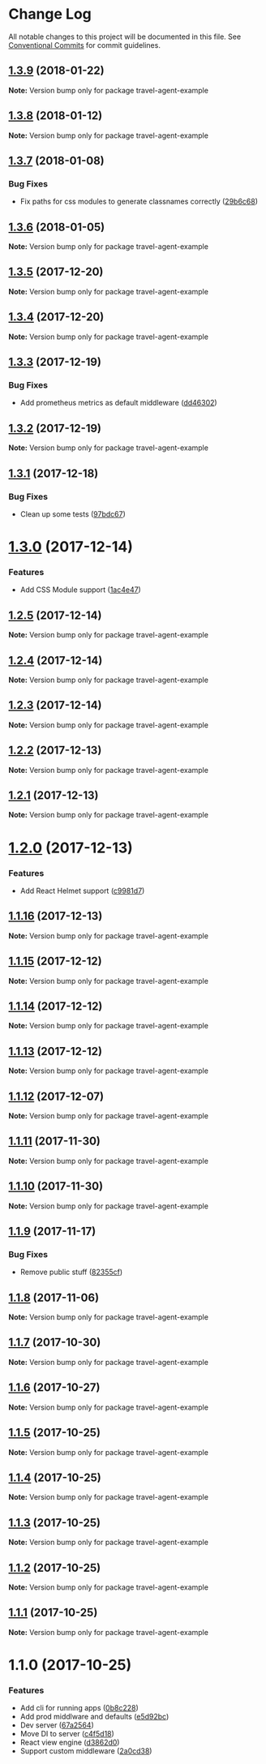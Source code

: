 # Change Log

All notable changes to this project will be documented in this file.
See [Conventional Commits](https://conventionalcommits.org) for commit guidelines.

<a name="1.3.9"></a>
## [1.3.9](https://github.com/lonelyplanet/travel-agent/compare/travel-agent-example@1.3.8...travel-agent-example@1.3.9) (2018-01-22)




**Note:** Version bump only for package travel-agent-example

<a name="1.3.8"></a>
## [1.3.8](https://github.com/lonelyplanet/travel-agent/compare/travel-agent-example@1.3.7...travel-agent-example@1.3.8) (2018-01-12)




**Note:** Version bump only for package travel-agent-example

<a name="1.3.7"></a>
## [1.3.7](https://github.com/lonelyplanet/travel-agent/compare/travel-agent-example@1.3.6...travel-agent-example@1.3.7) (2018-01-08)


### Bug Fixes

* Fix paths for css modules to generate classnames correctly ([29b6c68](https://github.com/lonelyplanet/travel-agent/commit/29b6c68))




<a name="1.3.6"></a>
## [1.3.6](https://github.com/lonelyplanet/travel-agent/compare/travel-agent-example@1.3.5...travel-agent-example@1.3.6) (2018-01-05)




**Note:** Version bump only for package travel-agent-example

<a name="1.3.5"></a>
## [1.3.5](https://github.com/lonelyplanet/travel-agent/compare/travel-agent-example@1.3.4...travel-agent-example@1.3.5) (2017-12-20)




**Note:** Version bump only for package travel-agent-example

<a name="1.3.4"></a>
## [1.3.4](https://github.com/lonelyplanet/travel-agent/compare/travel-agent-example@1.3.3...travel-agent-example@1.3.4) (2017-12-20)




**Note:** Version bump only for package travel-agent-example

<a name="1.3.3"></a>
## [1.3.3](https://github.com/lonelyplanet/travel-agent/compare/travel-agent-example@1.3.2...travel-agent-example@1.3.3) (2017-12-19)


### Bug Fixes

* Add prometheus metrics as default middleware ([dd46302](https://github.com/lonelyplanet/travel-agent/commit/dd46302))




<a name="1.3.2"></a>
## [1.3.2](https://github.com/lonelyplanet/travel-agent/compare/travel-agent-example@1.3.1...travel-agent-example@1.3.2) (2017-12-19)




**Note:** Version bump only for package travel-agent-example

<a name="1.3.1"></a>
## [1.3.1](https://github.com/lonelyplanet/travel-agent/compare/travel-agent-example@1.3.0...travel-agent-example@1.3.1) (2017-12-18)


### Bug Fixes

* Clean up some tests ([97bdc67](https://github.com/lonelyplanet/travel-agent/commit/97bdc67))




<a name="1.3.0"></a>
# [1.3.0](https://github.com/lonelyplanet/travel-agent/compare/travel-agent-example@1.2.5...travel-agent-example@1.3.0) (2017-12-14)


### Features

* Add CSS Module support ([1ac4e47](https://github.com/lonelyplanet/travel-agent/commit/1ac4e47))




<a name="1.2.5"></a>
## [1.2.5](https://github.com/lonelyplanet/travel-agent/compare/travel-agent-example@1.2.4...travel-agent-example@1.2.5) (2017-12-14)




**Note:** Version bump only for package travel-agent-example

<a name="1.2.4"></a>
## [1.2.4](https://github.com/lonelyplanet/travel-agent/compare/travel-agent-example@1.2.3...travel-agent-example@1.2.4) (2017-12-14)




**Note:** Version bump only for package travel-agent-example

<a name="1.2.3"></a>
## [1.2.3](https://github.com/lonelyplanet/travel-agent/compare/travel-agent-example@1.2.2...travel-agent-example@1.2.3) (2017-12-14)




**Note:** Version bump only for package travel-agent-example

<a name="1.2.2"></a>
## [1.2.2](https://github.com/lonelyplanet/travel-agent/compare/travel-agent-example@1.2.1...travel-agent-example@1.2.2) (2017-12-13)




**Note:** Version bump only for package travel-agent-example

<a name="1.2.1"></a>
## [1.2.1](https://github.com/lonelyplanet/travel-agent/compare/travel-agent-example@1.2.0...travel-agent-example@1.2.1) (2017-12-13)




**Note:** Version bump only for package travel-agent-example

<a name="1.2.0"></a>
# [1.2.0](https://github.com/lonelyplanet/travel-agent/compare/travel-agent-example@1.1.16...travel-agent-example@1.2.0) (2017-12-13)


### Features

* Add React Helmet support ([c9981d7](https://github.com/lonelyplanet/travel-agent/commit/c9981d7))




<a name="1.1.16"></a>
## [1.1.16](https://github.com/lonelyplanet/travel-agent/compare/travel-agent-example@1.1.15...travel-agent-example@1.1.16) (2017-12-13)




**Note:** Version bump only for package travel-agent-example

<a name="1.1.15"></a>
## [1.1.15](https://github.com/lonelyplanet/travel-agent/compare/travel-agent-example@1.1.14...travel-agent-example@1.1.15) (2017-12-12)




**Note:** Version bump only for package travel-agent-example

<a name="1.1.14"></a>
## [1.1.14](https://github.com/lonelyplanet/travel-agent/compare/travel-agent-example@1.1.13...travel-agent-example@1.1.14) (2017-12-12)




**Note:** Version bump only for package travel-agent-example

<a name="1.1.13"></a>
## [1.1.13](https://github.com/lonelyplanet/travel-agent/compare/travel-agent-example@1.1.12...travel-agent-example@1.1.13) (2017-12-12)




**Note:** Version bump only for package travel-agent-example

<a name="1.1.12"></a>
## [1.1.12](https://github.com/lonelyplanet/travel-agent/compare/travel-agent-example@1.1.11...travel-agent-example@1.1.12) (2017-12-07)




**Note:** Version bump only for package travel-agent-example

<a name="1.1.11"></a>
## [1.1.11](https://github.com/lonelyplanet/travel-agent/compare/travel-agent-example@1.1.10...travel-agent-example@1.1.11) (2017-11-30)




**Note:** Version bump only for package travel-agent-example

<a name="1.1.10"></a>
## [1.1.10](https://github.com/lonelyplanet/travel-agent/compare/travel-agent-example@1.1.9...travel-agent-example@1.1.10) (2017-11-30)




**Note:** Version bump only for package travel-agent-example

<a name="1.1.9"></a>
## [1.1.9](https://github.com/lonelyplanet/travel-agent/compare/travel-agent-example@1.1.8...travel-agent-example@1.1.9) (2017-11-17)


### Bug Fixes

* Remove public stuff ([82355cf](https://github.com/lonelyplanet/travel-agent/commit/82355cf))




<a name="1.1.8"></a>
## [1.1.8](https://github.com/lonelyplanet/travel-agent/compare/travel-agent-example@1.1.7...travel-agent-example@1.1.8) (2017-11-06)




**Note:** Version bump only for package travel-agent-example

<a name="1.1.7"></a>
## [1.1.7](https://github.com/lonelyplanet/travel-agent/compare/travel-agent-example@1.1.6...travel-agent-example@1.1.7) (2017-10-30)




**Note:** Version bump only for package travel-agent-example

<a name="1.1.6"></a>
## [1.1.6](https://github.com/lonelyplanet/travel-agent/compare/travel-agent-example@1.1.5...travel-agent-example@1.1.6) (2017-10-27)




**Note:** Version bump only for package travel-agent-example

<a name="1.1.5"></a>
## [1.1.5](https://github.com/lonelyplanet/travel-agent/compare/travel-agent-example@1.1.4...travel-agent-example@1.1.5) (2017-10-25)




**Note:** Version bump only for package travel-agent-example

<a name="1.1.4"></a>
## [1.1.4](https://github.com/lonelyplanet/travel-agent/compare/travel-agent-example@1.1.3...travel-agent-example@1.1.4) (2017-10-25)




**Note:** Version bump only for package travel-agent-example

<a name="1.1.3"></a>
## [1.1.3](https://github.com/lonelyplanet/travel-agent/compare/travel-agent-example@1.1.2...travel-agent-example@1.1.3) (2017-10-25)




**Note:** Version bump only for package travel-agent-example

<a name="1.1.2"></a>
## [1.1.2](https://github.com/lonelyplanet/travel-agent/compare/travel-agent-example@1.1.1...travel-agent-example@1.1.2) (2017-10-25)




**Note:** Version bump only for package travel-agent-example

<a name="1.1.1"></a>
## [1.1.1](https://github.com/lonelyplanet/travel-agent/compare/travel-agent-example@1.1.0...travel-agent-example@1.1.1) (2017-10-25)




**Note:** Version bump only for package travel-agent-example

<a name="1.1.0"></a>
# 1.1.0 (2017-10-25)


### Features

* Add cli for running apps ([0b8c228](https://github.com/lonelyplanet/travel-agent/commit/0b8c228))
* Add prod middlware and defaults ([e5d92bc](https://github.com/lonelyplanet/travel-agent/commit/e5d92bc))
* Dev server ([67a2564](https://github.com/lonelyplanet/travel-agent/commit/67a2564))
* Move DI to server ([c4f5d18](https://github.com/lonelyplanet/travel-agent/commit/c4f5d18))
* React view engine ([d3862d0](https://github.com/lonelyplanet/travel-agent/commit/d3862d0))
* Support custom middleware ([2a0cd38](https://github.com/lonelyplanet/travel-agent/commit/2a0cd38))
